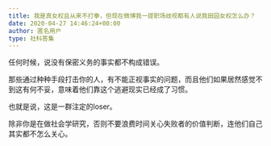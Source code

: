 ```yaml
---
title: 我是真女权且从来不打拳，但现在微博我一提职场歧视都有人说我田园女权怎么办？
date: 2020-04-27 14:46:24+00:00
author: 匿名用户
type: 社科答集
---
```

任何时候，说没有保密义务的事实都不构成错误。

那些通过种种手段打击你的人，有不能正视事实的问题，而且他们如果居然感觉不到这有何不妥，意味着他们靠这个逃避现实已经成了习惯。

也就是说，这是一群注定的loser。

除非你是在做社会学研究，否则不要浪费时间关心失败者的价值判断，连他们自己其实都不怎么关心。


